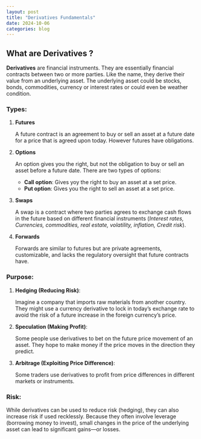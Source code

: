 ```yaml
---
layout: post
title: "Derivatives Fundamentals"
date: 2024-10-06
categories: blog
---
```


<div class="blog-post">

## What are Derivatives ?

**Derivatives** are financial instruments. They are essentially financial contracts between two or more parties. Like the name, they derive their value from an underlying asset. The underlying asset could be stocks, bonds, commodities, currency or interest rates or could even be weather condition. 

### Types:

1. **Futures**

    A future contract is an agreement to buy or sell an asset at a future date for a price that is agreed upon today. However futures have obligations.

2. **Options**

    An option gives you the right, but not the obligation to buy or sell an asset before a future date. There are two types of options:
    
    * **Call option**: Gives yoy the right to buy an asset at a set price.
    * **Put option**: Gives you the right to sell an asset at a set price. 

3. **Swaps**

    A swap is a contract where two parties agrees to exchange cash flows in the future based on different financial instruments (*Interest rates, Currencies, commodities, real estate, volatility, inflation, Credit risk*).

4. **Forwards**

    Forwards are similar to futures but are private agreements, customizable, and lacks the regulatory oversight that future contracts have.

### Purpose:
    
1. **Hedging (Reducing Risk)**:

     Imagine a company that imports raw materials from another country. They might use a currency derivative to lock in today’s exchange rate to avoid the risk of a future increase in the foreign currency’s price.

2. **Speculation (Making Profit)**:

    Some people use derivatives to bet on the future price movement of an asset. They hope to make money if the price moves in the direction they predict.
    
3. **Arbitrage (Exploiting Price Difference)**:

    Some traders use derivatives to profit from price differences in different markets or instruments.

### Risk:

While derivatives can be used to reduce risk (hedging), they can also increase risk if used recklessly. Because they often involve leverage (borrowing money to invest), small changes in the price of the underlying asset can lead to significant gains—or losses.

</div>